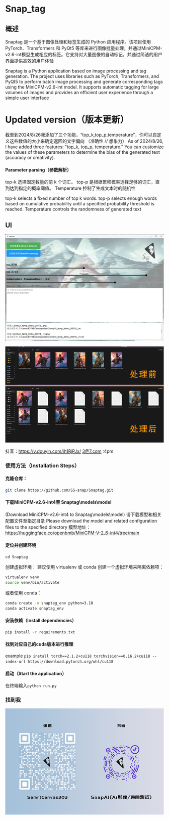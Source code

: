 # Snap_tag
## 概述
Snaptag 是一个基于图像处理和标签生成的 Python 应用程序。该项目使用 PyTorch、Transformers 和 PyQt5 等库来进行图像批量处理，并通过MiniCPM-v2.6-int模型生成相应的标签。它支持对大量图像的自动标记，并通过简洁的用户界面提供高效的用户体验

Snaptag is a Python application based on image processing and tag generation. The project uses libraries such as PyTorch, Transformers, and PyQt5 to perform batch image processing and generate corresponding tags using the MiniCPM-v2.6-int model. It supports automatic tagging for large volumes of images and provides an efficient user experience through a simple user interface

# Updated version（版本更新）
截至到2024/8/26我添加了三个功能，“top_k,top_p,temperature”，你可以自定义这些数值的大小来确定返回的文字偏向 （准确性 // 想象力）
As of 2024/8/26, I have added three features: "top_k, top_p, temperature." You can customize the values of these parameters to determine the bias of the generated text (accuracy or creativity).
#### Parameter parsing（参数解析）
top-k 选择固定数量的前 k 个词汇。
top-p 是根据累积概率选择足够的词汇，直到达到指定的概率阈值。
Temperature 控制了生成文本时的随机性

top-k selects a fixed number of top k words.
top-p selects enough words based on cumulative probability until a specified probability threshold is reached.
Temperature controls the randomness of generated text

## UI
![示例图片](./assets/UI.png)

![示例图片](./assets/pro.jpg)

抖音：https://v.douyin.com/ih1RjPJx/ 3@7.com :4pm

### 使用方法（Installation Steps）

#### 克隆仓库：

   ```bash
   git clone https://github.com/SS-snap/Snaptag.git
   ```

#### 下载MiniCPM-v2.6-int4至 Snaptag\models\model
(Download MiniCPM-v2.6-int4 to Snaptag\models\model)
请下载模型和相关配置文件至指定目录
Please download the model and related configuration files to the specified directory
模型地址：https://huggingface.co/openbmb/MiniCPM-V-2_6-int4/tree/main

#### 定位并创建环境
   `cd Snaptag`

创建虚拟环境： 建议使用 virtualenv 或 conda 创建一个虚拟环境来隔离依赖项：

  ```bash
  virtualenv venv
  source venv/bin/activate
  ```
或者使用 conda：
  ```bash
conda create -n snaptag_env python=3.10
conda activate snaptag_env
  ```
#### 安装依赖（Install dependencies）
  ```bash
pip install -r requirements.txt
  ```
#### 找到对应自己的cuda版本进行推理
example
`pip install torch==2.1.2+cu118 torchvision==0.16.2+cu118 --index-url https://download.pytorch.org/whl/cu118`
#### 启动（Start the application）

在终端输入`python run.py`

### 找到我

![找到我](./assets/22.png)
